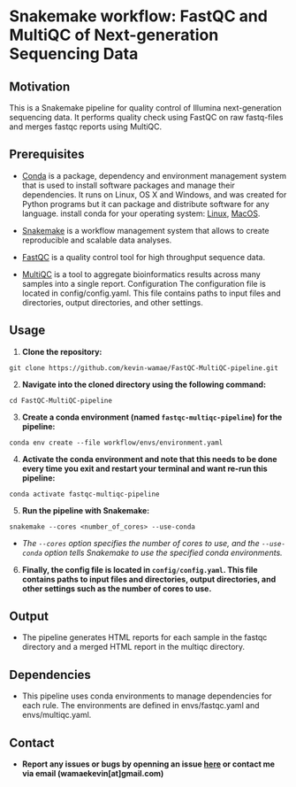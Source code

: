 # Snakemake workflow: FastQC and MultiQC of Next-generation Sequencing Data

## Motivation


This is a Snakemake pipeline for quality control of Illumina next-generation sequencing data. It performs quality check using FastQC on raw fastq-files and merges fastqc reports using MultiQC.

## Prerequisites
- [Conda](https://docs.conda.io/en/latest/) is a package, dependency and environment management system that is used to install software packages and manage their dependencies. It runs on Linux, OS X and Windows, and was created for Python programs but it can package and distribute software for any language. install conda for your operating system: [Linux](https://docs.conda.io/projects/conda/en/latest/user-guide/install/linux.html), [MacOS](https://docs.conda.io/projects/conda/en/latest/user-guide/install/macos.html).
- [Snakemake](https://snakemake.readthedocs.io/en/stable/) is a workflow management system that allows to create reproducible and scalable data analyses.

- [FastQC](https://www.bioinformatics.babraham.ac.uk/projects/fastqc/) is a quality control tool for high throughput sequence data.

- [MultiQC](https://multiqc.info/) is a tool to aggregate bioinformatics results across many samples into a single report.
Configuration
The configuration file is located in config/config.yaml. This file contains paths to input files and directories, output directories, and other settings.

## Usage
1.  **Clone the repository:**
```
git clone https://github.com/kevin-wamae/FastQC-MultiQC-pipeline.git
```

2. **Navigate into the cloned directory using the following command:**
```
cd FastQC-MultiQC-pipeline
```

3. **Create a conda environment (named `fastqc-multiqc-pipeline`) for the pipeline:**
```
conda env create --file workflow/envs/environment.yaml
```

4. **Activate the conda environment and note that this needs to be done every time you exit and restart your terminal and want re-run this pipeline:**

```
conda activate fastqc-multiqc-pipeline
```

5. **Run the pipeline with Snakemake:**
```
snakemake --cores <number_of_cores> --use-conda
```

- _The `--cores` option specifies the number of cores to use, and the `--use-conda` option tells Snakemake to use the specified conda environments._

6. **Finally, the config file is located in `config/config.yaml`. This file contains paths to input files and directories, output directories, and other settings such as the number of cores to use.**

## Output
- The pipeline generates HTML reports for each sample in the fastqc directory and a merged HTML report in the multiqc directory.

## Dependencies
- This pipeline uses conda environments to manage dependencies for each rule. The environments are defined in envs/fastqc.yaml and envs/multiqc.yaml.

## Contact
- **Report any issues or bugs by openning an issue [here](https://github.com/kevin-wamae/FastQC-MultiQC-pipeline/issues) or contact me via email (wamaekevin[at]gmail.com)**